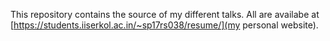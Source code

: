 This repository contains the source of my different talks. All are availabe at [https://students.iiserkol.ac.in/~sp17rs038/resume/](my personal website).
